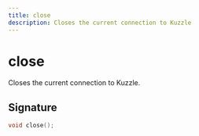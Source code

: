 ```yaml
---
title: close
description: Closes the current connection to Kuzzle
---
```


# close

Closes the current connection to Kuzzle.

## Signature

```cpp
void close();
```
